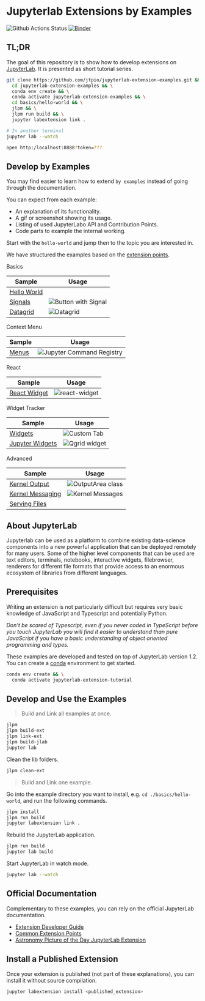 # Jupyterlab Extensions by Examples

![Github Actions Status](https://github.com/jtpio/jupyterlab-extension-examples/workflows/CI/badge.svg)
[![Binder](https://mybinder.org/badge_logo.svg)](https://mybinder.org/v2/gh/jtpio/jupyterlab-extension-examples/master?urlpath=lab)

## TL;DR

The goal of this repository is to show how to develop extensions on [JupyterLab](https://github.com/jupyterlab/jupyterlab).
It is presented as short tutorial series.

```bash
git clone https://github.com/jtpio/jupyterlab-extension-examples.git &&
  cd jupyterlab-extension-examples && \
  conda env create && \
  conda activate jupyterlab-extension-examples && \
  cd basics/hello-world && \
  jlpm && \
  jlpm run build && \
  jupyter labextension link .

# In another terminal
jupyter lab --watch

open http:/localhost:8888?token=???
```

## Develop by Examples

You may find easier to learn how to extend `by examples` instead of going through the documentation.

You can expect from each example:

- An explanation of its functionality.
- A gif or screenshot showing its usage.
- Listing of used JupyterLabo API and Contribution Points.
- Code parts to example the internal working.

Start with the `hello-world` and jump then to the topic you are interested in.

We have structured the examples based on the [extension points](https://jupyterlab.readthedocs.io/en/stable/developer/extension_points.html).

Basics

| Sample                              | Usage                                             |
| ----------------------------------- | ------------------------------------------------- |
| [Hello World](./basics/hello-world) |                                                   |
| [Signals](./basics/signals)         | ![Button with Signal](basics/signals/preview.png) |
| [Datagrid](./basics/datagrid)       | ![Datagrid](basics/datagrid/preview.png)          |

Context Menu

| Sample                        | Usage                                                       |
| ----------------------------- | ----------------------------------------------------------- |
| [Menus](./context-menu/menus) | ![Jupyter Command Registry](context-menu/menus/preview.png) |

React

| Sample                               | Usage                                           |
| ------------------------------------ | ----------------------------------------------- |
| [React Widget](./react/react-widget) | ![react-widget](react/react-widget/preview.gif) |

Widget Tracker

| Sample                                              | Usage                                                       |
| --------------------------------------------------- | ----------------------------------------------------------- |
| [Widgets](./widget-tracker/widgets)                 | ![Custom Tab](widget-tracker/widgets/preview.png)           |
| [Jupyter Widgets](./widget-tracker/jupyter-widgets) | ![Qgrid widget](widget-tracker/jupyter-widgets/preview.gif) |

Advanced

| Sample                                          | Usage                                                     |
| ----------------------------------------------- | --------------------------------------------------------- |
| [Kernel Output](./advanced/kernel-output)       | ![OutputArea class](advanced/kernel-output/preview.gif)   |
| [Kernel Messaging](./advanced/kernel-messaging) | ![Kernel Messages](advanced/kernel-messaging/preview.gif) |
| [Serving Files](./advanced/serving-files)       |                                                           |

## About JupyterLab

Jupyterlab can be used as a platform to combine existing data-science components into a
new powerful application that can be deployed remotely for many users. Some of the higher
level components that can be used are text editors, terminals, notebooks, interactive widgets,
filebrowser, renderers for different file formats that provide access to an enormous ecosystem
of libraries from different languages.

## Prerequisites

Writing an extension is not particularly difficult but requires very basic knowledge of JavaScript
and Typescript and potentially Python.

_Don't be scared of Typescript, even if you never coded in TypeScript before you touch
JupyterLab you will find it easier to understand than pure JavaScript if you have a
basic understanding of object oriented programming and types._

These examples are developed and tested on top of JupyterLab version 1.2.
You can create a [conda](https://docs.conda.io/en/latest/miniconda.html) environment to get started.

```bash
conda env create && \
  conda activate jupyterlab-extension-tutorial
```

## Develop and Use the Examples

> Build and Link all examples at once.

```bash
jlpm
jlpm build-ext
jlpm link-ext
jlpm build-jlab
jupyter lab
```

Clean the lib folders.

```bash
jlpm clean-ext
```

> Build and Link one example.

Go into the example directory you want to install, e.g. `cd ./basics/hello-world`, and run the following commands.

```bash
jlpm install
jlpm run build
jupyter labextension link .
```

Rebuild the JupyterLab application.

```bash
jlpm run build
jupyter lab build
```

Start JupyterLab in watch mode.

```bash
jupyter lab --watch
```

## Official Documentation

Complementary to these examples, you can rely on the official JupyterLab documentation.

- [Extension Developer Guide](https://jupyterlab.readthedocs.io/en/stable/developer/extension_dev.html)
- [Common Extension Points](https://jupyterlab.readthedocs.io/en/stable/developer/extension_points.html)
- [Astronomy Picture of the Day JupyterLab Extension](https://jupyterLab.readthedocs.io/en/stable/developer/extension_tutorial.html)

## Install a Published Extension

Once your extension is published (not part of these explanations), you can install it without source compilation.

```bash
jupyter labextension install <published_extension>
```
